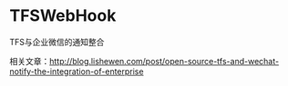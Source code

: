 # TFSWebHook
TFS与企业微信的通知整合

相关文章：http://blog.lishewen.com/post/open-source-tfs-and-wechat-notify-the-integration-of-enterprise
